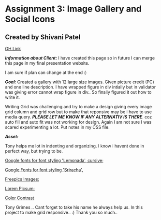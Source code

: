 # Assignment 3: Image Gallery and Social Icons
## Created by Shivani Patel

[GH Link](https://github.com/Shi-stack/cpnt260-a3)

***Information about Client:*** I have created this page so in future I can merge this page in my final presentation website. 

I am sure if plan can change at the end :)

***Goal:*** Created a gallery with 12 large size images. Given picture credit (PC) and one line description. I have wrapped figure in div intially but in validator was giving error cannot wrap figure in div.. So finally figured it out how to write it.

Writing Grid was challenging and try to make a design giving every image grid column and grid row but to make that reponsive may be i have to use media query. ***PLEASE LET ME KNOW IF ANY ALTERNATIV IS THERE***. coz auto fill and auto fit was not working for design. Again I am not sure I was scared experimenting a lot. Put notes in my CSS file.

***Asset:***

Tony helps me lot in indenting and organizing. I know i havent done in perfect way, but trying to be.

[Google fonts for font styling 'Lemonada', cursive; ](https://fonts.googleapis.com/css2?family=Lemonada:wght@300&display=swap)

[Google Fonts for font styling 'Sriracha',](https://fonts.googleapis.com/css2?family=Lemonada:wght@300&family=Sriracha&display=swap)

[Freepics Images: ](https://www.freepik.com/free-photos-vectors/avatar)

[Lorem Picsum:](https://picsum.photos/)

[Color Contrast](https://visme.co/blog/website-color-schemes/)

Tony Grimes .. Cant forget to take his name he always help us. In this project to make grid responsive.. :) Thank you so much.. 